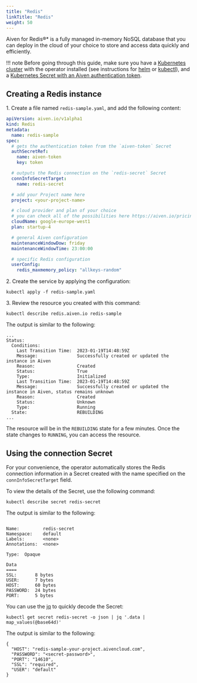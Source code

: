 ```yaml
---
title: "Redis"
linkTitle: "Redis"
weight: 50
---
```


Aiven for Redis®\* is a fully managed in-memory NoSQL database that you can deploy in the cloud of your choice to store and access data quickly and efficiently.

!!! note
    Before going through this guide, make sure you have a [Kubernetes cluster](../installation/prerequisites.md) with the operator installed (see instructions for [helm](../installation/helm.md) or [kubectl](../installation/kubectl.md)),
    and a [Kubernetes Secret with an Aiven authentication token](../authentication.md).

## Creating a Redis instance

1\. Create a file named `redis-sample.yaml`, and add the following content:

```yaml
apiVersion: aiven.io/v1alpha1
kind: Redis
metadata:
  name: redis-sample
spec:
  # gets the authentication token from the `aiven-token` Secret
  authSecretRef:
    name: aiven-token
    key: token

  # outputs the Redis connection on the `redis-secret` Secret
  connInfoSecretTarget:
    name: redis-secret

  # add your Project name here
  project: <your-project-name>

  # cloud provider and plan of your choice
  # you can check all of the possibilities here https://aiven.io/pricing
  cloudName: google-europe-west1
  plan: startup-4

  # general Aiven configuration
  maintenanceWindowDow: friday
  maintenanceWindowTime: 23:00:00

  # specific Redis configuration
  userConfig:
    redis_maxmemory_policy: "allkeys-random"
```

2\. Create the service by applying the configuration:

```shell
kubectl apply -f redis-sample.yaml
```

3\. Review the resource you created with this command:

```shell
kubectl describe redis.aiven.io redis-sample
```

The output is similar to the following:

```{ .shell .no-copy }
...
Status:
  Conditions:
    Last Transition Time:  2023-01-19T14:48:59Z
    Message:               Successfully created or updated the instance in Aiven
    Reason:                Created
    Status:                True
    Type:                  Initialized
    Last Transition Time:  2023-01-19T14:48:59Z
    Message:               Successfully created or updated the instance in Aiven, status remains unknown
    Reason:                Created
    Status:                Unknown
    Type:                  Running
  State:                   REBUILDING
...
```

The resource will be in the `REBUILDING` state for a few minutes. Once the state changes to `RUNNING`, you can access the resource.

## Using the connection Secret

For your convenience, the operator automatically stores the Redis connection information in a Secret created with the
name specified on the `connInfoSecretTarget` field.

To view the details of the Secret, use the following command:

```shell
kubectl describe secret redis-secret
```

The output is similar to the following:

```{ .shell .no-copy }

Name:         redis-secret
Namespace:    default
Labels:       <none>
Annotations:  <none>

Type:  Opaque

Data
====
SSL:       8 bytes
USER:      7 bytes
HOST:      60 bytes
PASSWORD:  24 bytes
PORT:      5 bytes
```

You can use the [jq](https://github.com/jqlang/jq) to quickly decode the Secret:

```shell
kubectl get secret redis-secret -o json | jq '.data | map_values(@base64d)'
```

The output is similar to the following:

```{ .shell .no-copy }
{
  "HOST": "redis-sample-your-project.aivencloud.com",
  "PASSWORD": "<secret-password>",
  "PORT": "14610",
  "SSL": "required",
  "USER": "default"
}
```
